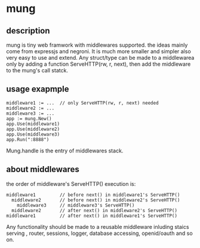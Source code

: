 # mung


## description

mung is tiny web framwork with middlewares supported. the ideas mainly come from expressjs and negroni. It is much more smaller and simpler also very easy to use and extend. Any struct/type can be made to a middlewarea only by adding a function ServeHTTP(rw, r, next), then add the middleware to the mung's call statck.


## usage exapmple

	middleware1 := ...  // only ServeHTTP(rw, r, next) needed
	middleware2 := ...
	middleware3 := ...
	app := mung.New()
	app.Use(middleware1)
	app.Use(middleware2)
	app.Use(middleware3)
	app.Run(":8888")

Mung.handle is the entry of middlewares stack.


## about middlewares

the order of middleware's ServeHTTP() execution is:

	middleware1			// before next() in middleware1's ServeHTTP()
	  middleware2		// before next() in middleware2's ServeHTTP()
	    middleware3		// middleware3's ServeHTTP()
	  middleware2		// after next() in middleware2's ServeHTTP()
	middleware1			// after next() in middleware1's ServeHTTP()

Any functionality should be made to a reusable middleware inluding staics serving , router, sessions, logger, database accessing, openid/oauth and so on.

